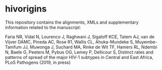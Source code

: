 # hivorigins

This repository contains the alignments, XMLs and supplementary information related to the manuscript:

Faria NR, Vidal N, Lourenco J, Raghwani J, Sigaloff KCE, Tatem AJ, van de Vijver DAMC, Pineda AC, Rose R1, Wallis CL, Ahuka-Mundeke S, Muyembe-Tamfum JJ, Muwonga J, Suchard MA, Rinke de Wit TF, Hamers RL, Ndembi N, Baele G, Peeters M, Pybus OG, Lemey P, Dellicour S, Distinct rates and patterns of spread of the major HIV-1 subtypes in Central and East Africa, PLoS Pathogens (2019, in press)

